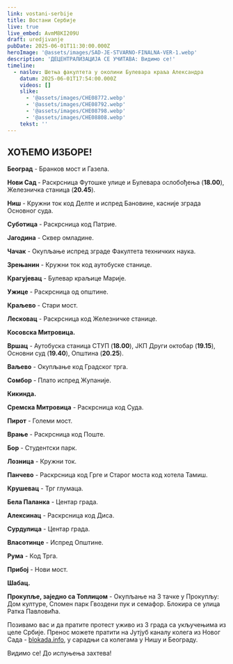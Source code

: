 ```yaml
---
link: vostani-serbije
title: Востани Сербије
live: true
live_embed: AvmM8KI209U
draft: uredjivanje
pubDate: 2025-06-01T11:30:00.000Z
heroImage: '@assets/images/SAD-JE-STVARNO-FINALNA-VER-1.webp'
description: 'ДЕЦЕНТРАЛИЗАЦИЈА СЕ УЧИТАВА: Видимо се!'
timeline:
  - naslov: Шетња факултета у околини Булевара краља Александра
    datum: 2025-06-01T17:54:00.000Z
    videos: []
    slike:
      - '@assets/images/CHE08772.webp'
      - '@assets/images/CHE08792.webp'
      - '@assets/images/CHE08798.webp'
      - '@assets/images/CHE08808.webp'
    tekst: ''
---
```

## ХОЋЕМО ИЗБОРЕ!

**Београд** - Бранков мост и Газела.

**Нови Сад&#32;**- Раскрсница Футошке улице и Булевара ослобођења (**18.00**), Железничка станица (**20.45**).

**Ниш** - Кружни ток код Делте и испред Бановине, касније зграда Основног суда.

**Суботица** - Раскрсница код Патрие.

**Јагодина** - Сквер омладине.

**Чачак** - Окупљање испред зграде Факултета техничких наука.

**Зрењанин** - Кружни ток код аутобуске станице.

**Крагујевац** - Булевар краљице Марије.

**Ужице** - Раскрсница од општине.

**Краљево** - Стари мост.

**Лесковац** - Раскрсница код Железничке станице.

**Косовска Митровица.**

**Вршац** - Аутобуска станица СТУП (**18.00**), ЈКП Други октобар (**19.15**), Основни суд (**19.40**), Општина (**20.25**).

**Ваљево** - Окупљање код Градског трга.

**Сомбор** - Плато испред Жупаније.

**Кикинда.**

**Сремска Митровица** - Раскрсница код Суда.

**Пирот** - Големи мост.

**Врање** - Раскрсница код Поште.

**Бор** - Студентски парк.

**Лозница** - Кружни ток.

**Панчево** - Раскрсница код Грге и Старог моста код хотела Тамиш.

**Крушевац** - Трг глумаца.

**Бела Паланка** - Центар града.

**Алексинац** - Раскрсница код Диса.

**Сурдулица** - Центар града.

**Власотинце** - Испред Општине.

**Рума** - Код Трга.

**Прибој** - Нови мост.

**Шабац.**

**Прокупље, заједно са Топлицом** - Окупљање на 3 тачке у Прокупљу: Дом културе, Спомен парк Гвоздени пук и семафор. Блокира се улица Ратка Павловића.

Позивамо вас и да пратите протест уживо из 3 града са укључењима из целе Србије. Пренос можете пратити на Јутјуб каналу колега из Новог Сада - [blokada.info](https://blokada.info), у сарадњи са колегама у Нишу и Београду.

Видимо се! До испуњења захтева!
